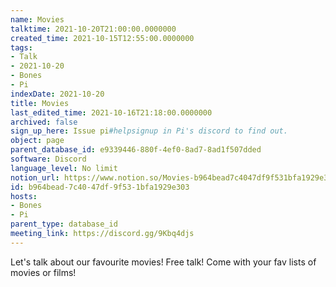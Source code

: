 ```yaml
---
name: Movies
talktime: 2021-10-20T21:00:00.0000000
created_time: 2021-10-15T12:55:00.0000000
tags:
- Talk
- 2021-10-20
- Bones
- Pi
indexDate: 2021-10-20
title: Movies
last_edited_time: 2021-10-16T21:18:00.0000000
archived: false
sign_up_here: Issue pi#helpsignup in Pi's discord to find out.
object: page
parent_database_id: e9339446-880f-4ef0-8ad7-8ad1f507dded
software: Discord
language_level: No limit
notion_url: https://www.notion.so/Movies-b964bead7c4047df9f531bfa1929e303
id: b964bead-7c40-47df-9f53-1bfa1929e303
hosts:
- Bones
- Pi
parent_type: database_id
meeting_link: https://discord.gg/9Kbq4djs
---
```


Let's talk about our favourite movies!
Free talk! Come with your fav lists of movies or films!


